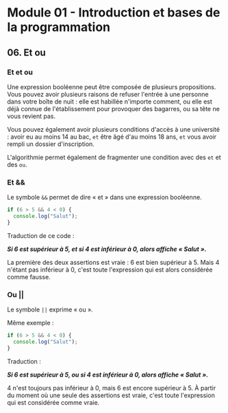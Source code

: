 # Module 01 - Introduction et bases de la programmation

## 06. Et ou

### Et et ou

Une expression booléenne peut être composée de plusieurs propositions. Vous pouvez avoir plusieurs raisons de refuser l'entrée à une personne dans votre boîte de nuit : elle est habillée n'importe comment, ou elle est déjà connue de l'établissement pour provoquer des bagarres, ou sa tête ne vous revient pas.

Vous pouvez également avoir plusieurs conditions d'accès à une université : avoir eu au moins 14 au bac, `et` être âgé d'au moins 18 ans, `et` vous avoir rempli un dossier d'inscription.

L'algorithmie permet également de fragmenter une condition avec des `et` et des `ou`.

### Et &&

Le symbole `&&` permet de dire « et » dans une expression booléenne.

````js
if (6 > 5 && 4 < 0) {
  console.log("Salut");
}
````

Traduction de ce code :

***Si 6 est supérieur à 5, et si 4 est inférieur à 0, alors affiche « Salut ».***

La première des deux assertions est vraie : 6 est bien supérieur à 5. Mais 4 n'étant pas inférieur à 0, c'est toute l'expression qui est alors considérée comme fausse.

### Ou ||

Le symbole `||` exprime « ou ».

Même exemple :

````js
if (6 > 5 && 4 < 0) {
  console.log("Salut");
}
````

Traduction :

***Si 6 est supérieur à 5, ou si 4 est inférieur à 0, alors affiche « Salut ».***

4 n'est toujours pas inférieur à 0, mais 6 est encore supérieur à 5. À partir du moment où une seule des assertions est vraie, c'est toute l'expression qui est considérée comme vraie.
